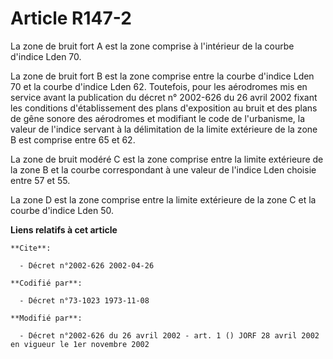 # Article R147-2

La zone de bruit fort A est la zone comprise à l'intérieur de la courbe d'indice Lden 70.

La zone de bruit fort B est la zone comprise entre la courbe d'indice Lden 70 et la courbe d'indice Lden 62. Toutefois, pour
les aérodromes mis en service avant la publication du décret n° 2002-626 du 26 avril 2002 fixant les conditions
d'établissement des plans d'exposition au bruit et des plans de gêne sonore des aérodromes et modifiant le code de
l'urbanisme, la valeur de l'indice servant à la délimitation de la limite extérieure de la zone B est comprise entre 65 et
62.

La zone de bruit modéré C est la zone comprise entre la limite extérieure de la zone B et la courbe correspondant à une
valeur de l'indice Lden choisie entre 57 et 55.

La zone D est la zone comprise entre la limite extérieure de la zone C et la courbe d'indice Lden 50.

**Liens relatifs à cet article**

	**Cite**:

	  - Décret n°2002-626 2002-04-26

	**Codifié par**:

	  - Décret n°73-1023 1973-11-08

	**Modifié par**:

	  - Décret n°2002-626 du 26 avril 2002 - art. 1 () JORF 28 avril 2002 en vigueur le 1er novembre 2002

